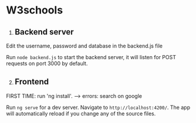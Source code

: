 # W3schools

1. ## Backend server

Edit the username, password and database in the backend.js file

Run `node backend.js` to start the backend server, it will listen for POST requests on port 3000 by default.

2. ## Frontend

FIRST TIME: run 'ng install'. --> errors: search on google

Run `ng serve` for a dev server. Navigate to `http://localhost:4200/`. The app will automatically reload if you change any of the source files.


